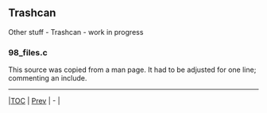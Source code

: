 ## Trashcan

Other stuff - Trashcan - work in progress

### 98_files.c

This source was copied from a man page. It had to be adjusted for one line; commenting an include.



---
|[TOC](../../README.md) | [Prev](../18/README.md) | - |